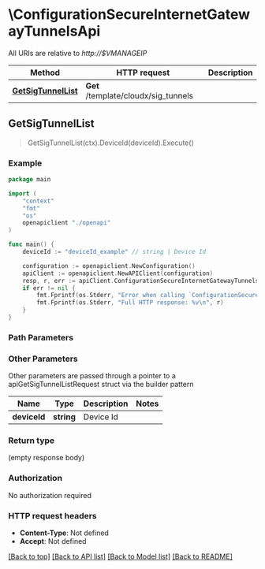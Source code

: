 # \ConfigurationSecureInternetGatewayTunnelsApi

All URIs are relative to *http://$VMANAGEIP*

Method | HTTP request | Description
------------- | ------------- | -------------
[**GetSigTunnelList**](ConfigurationSecureInternetGatewayTunnelsApi.md#GetSigTunnelList) | **Get** /template/cloudx/sig_tunnels | 



## GetSigTunnelList

> GetSigTunnelList(ctx).DeviceId(deviceId).Execute()





### Example

```go
package main

import (
    "context"
    "fmt"
    "os"
    openapiclient "./openapi"
)

func main() {
    deviceId := "deviceId_example" // string | Device Id

    configuration := openapiclient.NewConfiguration()
    apiClient := openapiclient.NewAPIClient(configuration)
    resp, r, err := apiClient.ConfigurationSecureInternetGatewayTunnelsApi.GetSigTunnelList(context.Background()).DeviceId(deviceId).Execute()
    if err != nil {
        fmt.Fprintf(os.Stderr, "Error when calling `ConfigurationSecureInternetGatewayTunnelsApi.GetSigTunnelList``: %v\n", err)
        fmt.Fprintf(os.Stderr, "Full HTTP response: %v\n", r)
    }
}
```

### Path Parameters



### Other Parameters

Other parameters are passed through a pointer to a apiGetSigTunnelListRequest struct via the builder pattern


Name | Type | Description  | Notes
------------- | ------------- | ------------- | -------------
 **deviceId** | **string** | Device Id | 

### Return type

 (empty response body)

### Authorization

No authorization required

### HTTP request headers

- **Content-Type**: Not defined
- **Accept**: Not defined

[[Back to top]](#) [[Back to API list]](../README.md#documentation-for-api-endpoints)
[[Back to Model list]](../README.md#documentation-for-models)
[[Back to README]](../README.md)

